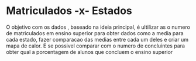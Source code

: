 # Matriculados -x- Estados
O objetivo com os dados , baseado na ideia principal, é ultilizar as o numero de matriculados em ensino superior para obter dados como a media para cada estado, fazer comparacao das medias entre cada um deles e criar um mapa de calor.
E se possivel comparar com o numero de concluintes para obter qual a porcentagem de alunos que concluem o ensino superior
